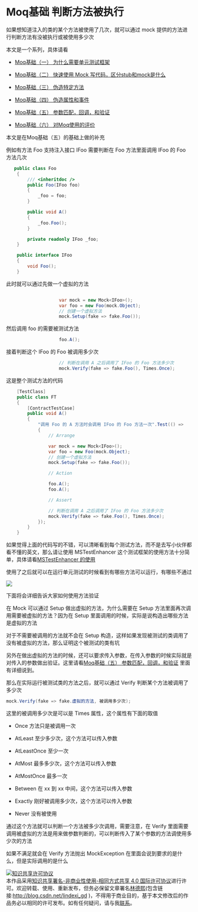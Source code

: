 # Moq基础 判断方法被执行

如果想知道注入的类的某个方法被使用了几次，就可以通过 mock 提供的方法进行判断方法有没被执行或被使用多少次

<!--more-->
<!-- csdn -->
<!-- 标签：mock，单元测试 -->

本文是一个系列，具体请看

 - [Moq基础（一） 为什么需要单元测试框架](https://huangtengxiao.gitee.io/post/Moq%E5%9F%BA%E7%A1%80-%E4%B8%80.html )

 - [Moq基础（二） 快速使用 Mock 写代码，区分stub和mock是什么](https://huangtengxiao.gitee.io/post/Moq%E5%9F%BA%E7%A1%80-%E4%BA%8C.html )

 - [Moq基础（三） 伪造特定方法](https://huangtengxiao.gitee.io/post/Moq%E5%9F%BA%E7%A1%80-%E4%B8%89.html )

 - [Moq基础（四） 伪造属性和事件](https://huangtengxiao.gitee.io/post/Moq%E5%9F%BA%E7%A1%80-%E5%9B%9B.html )

 - [Moq基础（五） 参数匹配，回调，和验证](https://huangtengxiao.gitee.io/post/Moq%E5%9F%BA%E7%A1%80-%E4%BA%94.html )

 - [Moq基础（六） 对Moq使用的评价](https://huangtengxiao.gitee.io/post/Moq%E5%9F%BA%E7%A1%80-%E5%85%AD.html )

本文是在Moq基础（五）的基础上做的补充

例如有方法 Foo 支持注入接口 IFoo 需要判断在 Foo 方法里面调用 IFoo 的 Foo 方法几次

```csharp
   public class Foo
    {
        /// <inheritdoc />
        public Foo(IFoo foo)
        {
            _foo = foo;
        }

        public void A()
        {
            _foo.Foo();
        }

        private readonly IFoo _foo;
    }

    public interface IFoo
    {
        void Foo();
    }
```

此时就可以通过先做一个虚拟的方法

```csharp

                    var mock = new Mock<IFoo>();
                    var foo = new Foo(mock.Object);
                    // 创建一个虚拟方法
                    mock.Setup(fake => fake.Foo());
```

然后调用 foo 的需要被测试方法

```csharp
                    foo.A();
```

接着判断这个 IFoo 的 Foo 被调用多少次

```csharp
                    // 判断在调用 A 之后调用了 IFoo 的 Foo 方法多少次
                    mock.Verify(fake => fake.Foo(), Times.Once);
```

这是整个测试方法的代码


```csharp
    [TestClass]
    public class FT
    {
        [ContractTestCase]
        public void A()
        {
            "调用 Foo 的 A 方法时会调用 IFoo 的 Foo 方法一次".Test(() =>
            {
                // Arrange

                var mock = new Mock<IFoo>();
                var foo = new Foo(mock.Object);
                // 创建一个虚拟方法
                mock.Setup(fake => fake.Foo());

                // Action

                foo.A();
                foo.A();

                // Assert

                // 判断在调用 A 之后调用了 IFoo 的 Foo 方法多少次
                mock.Verify(fake => fake.Foo(), Times.Once);
            });
        }
    }

```

如果觉得上面的代码写的不错，可以清晰看到每个测试方法，而不是去写小伙伴都看不懂的英文，那么请让使用 MSTestEnhancer 这个测试框架的使用方法十分简单，具体请看[MSTestEnhancer 的使用](https://github.com/dotnet-campus/MSTestEnhancer/blob/master/README.zh-chs.md )

使用了之后就可以在运行单元测试的时候看到有哪些方法可以运行，有哪些不通过

<!-- ![](image/Moq基础 判断方法被执行/Moq基础 判断方法被执行0.png) -->

![](http://image.acmx.xyz/lindexi%2F2019117144456616)

下面将会详细告诉大家如何使用方法验证

在 Mock 可以通过 Setup 做出虚拟的方法，为什么需要在 Setup 方法里面再次调用需要被虚拟的方法？因为在 Setup 里面调用的时候，实际是说构造出哪些方法是虚拟的方法

对于不需要被调用的方法就不会在 Setup 构造，这样如果发现被测试的类调用了没有被虚拟的方法，那么证明这个被测试的类有坑

另外在做出虚拟的方法的时候，还可以要求传入参数，在传入参数的时候实际就是对传入的参数做出验证。这里请看[Moq基础（五） 参数匹配，回调，和验证](https://huangtengxiao.gitee.io/post/Moq%E5%9F%BA%E7%A1%80-%E4%BA%94.html ) 里面有详细说到。

那么在实际运行被测试类的方法之后，就可以通过 Verify 判断某个方法被调用了多少次

```csharp
mock.Verify(fake => fake.虚拟的方法, 被调用多少次);
```

这里的被调用多少次是可以是 Times 属性，这个属性有下面的取值

 - Once 方法只是被调用一次

 - AtLeast 至少多少次，这个方法可以传入参数

 - AtLeastOnce 至少一次

 - AtMost 最多多少次，这个方法可以传入参数

 - AtMostOnce 最多一次

 - Between 在 xx 到 xx 中间，这个方法可以传入参数

 - Exactly 刚好被调用多少次，这个方法可以传入参数

 - Never 没有被使用

通过这个方法就可以判断一个方法被多少次调用，需要注意，在 Verify 里面需要调用被虚拟的方法是用来做参数判断的，可以判断传入了某个参数的方法调使用多少次的方法

如果不满足就会在 Verify 方法抛出 MockException 在里面会说到要求的是什么，但是实际调用的是什么

<a rel="license" href="http://creativecommons.org/licenses/by-nc-sa/4.0/"><img alt="知识共享许可协议" style="border-width:0" src="https://licensebuttons.net/l/by-nc-sa/4.0/88x31.png" /></a><br />本作品采用<a rel="license" href="http://creativecommons.org/licenses/by-nc-sa/4.0/">知识共享署名-非商业性使用-相同方式共享 4.0 国际许可协议</a>进行许可。欢迎转载、使用、重新发布，但务必保留文章署名[林德熙](http://blog.csdn.net/lindexi_gd)(包含链接:http://blog.csdn.net/lindexi_gd )，不得用于商业目的，基于本文修改后的作品务必以相同的许可发布。如有任何疑问，请与我[联系](mailto:lindexi_gd@163.com)。  
